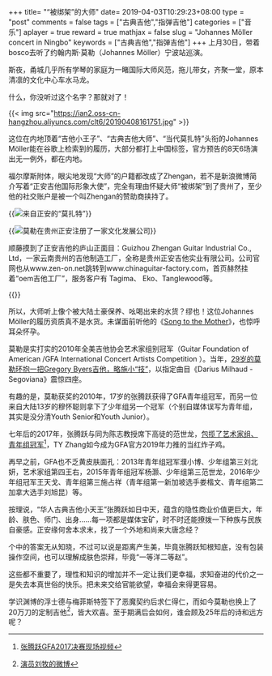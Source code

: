 +++
title= "“被绑架”的大师"
date= 2019-04-03T10:29:23+08:00
type = "post"
comments = false
tags = ["古典吉他","指弹吉他"]
categories = ["音乐"]
aplayer = true
reward = true
mathjax = false
slug = "Johannes Möller concert in Ningbo"
keywords = ["古典吉他","指弹吉他"]
+++
上月30日，带着bosco去听了约翰内斯·莫勒（Johannes Möller）宁波站巡演。

斯夜，甬城几乎所有学琴的家庭为一睹国际大师风范，拖儿带女，齐聚一堂，原本清凛的文化中心车水马龙。

什么，你没听过这个名字？那就对了！

{{< img src="https://ian2.oss-cn-hangzhou.aliyuncs.com/clt6/20190408161751.jpg" >}}

这位在内地顶着“吉他小王子”、“古典吉他大师”、“当代莫扎特”头衔的Johannes Möller能在谷歌上检索到的履历，大部分都打上中国标签，官方预告的8天6场演出无一例外，都在内地。
<!--more-->
福尔摩斯附体，眼尖地发现“大师”的户籍都改成了Zhengan，若不是新浪微博简介写着“正安吉他国际形象大使”，完全有理由怀疑大师“被绑架”到了贵州了，至少他的社交账户是被一个叫Zhengan的赞助商挟持了。

{{<img src="https://ian2.oss-cn-hangzhou.aliyuncs.com/clt6/2019-04-03%20at%2011.31.jpg" alt="来自正安的“莫扎特”">}}

{{<img src="https://ian2.oss-cn-hangzhou.aliyuncs.com/clt6/2019-04-03%20at%2011.40.jpg" alt="莫勒在贵州正安注册了一家文化发展公司">}}

顺藤摸到了正安吉他的庐山正面目：Guizhou Zhengan Guitar Industrial Co., Ltd，一家云南贵州的吉他制造工厂，全称是贵州正安吉他实业有限公司。公司官网也从www.zen-on.net跳转到www.chinaguitar-factory.com，首页赫然挂着“oem吉他工厂”，服务客户有 Tagima、 Eko、Tanglewood等。

{{<img src="https://ian2.oss-cn-hangzhou.aliyuncs.com/clt6/2019-04-03%20at%2011.33.jpg" alt="">}}

所以，大师听上像个被大陆土豪保养、吆喝出来的水货？缪也！这位Johannes Möller的履历资质真不是水货。未谋面前听他的《[Song to the Mother][l1]》，也惊呼耳朵怀孕。

<div
class="aplayer"
data-id="561050700"
data-server="netease"
data-type="song"
data-mutex="true"
data-mini="false"
data-loop="none">
</div>

莫勒是实打实的2010年全美吉他协会艺术家组别冠军（Guitar Foundation of American /GFA International Concert Artists Competition ）。当年，[29岁的莫勒环抱一把Gregory Byers吉他，略施小“技”][l2]，以指定曲目《Darius Milhaud - Segoviana》震惊四座。

有趣的是，莫勒获奖的2010年，17岁的张腾跃获得了GFA青年组冠军，而另一位来自大陆13岁的穆怀聪则拿下了少年组另一个冠军（个别自媒体误写为青年组，其实是没分清Youth Senior和Youth Junior）。

七年后的2017年，张腾跃与同为陈志教授席下高徒的范世龙，[包揽了艺术家组、青年组冠军][l3][^1]，TY Zhang如今成为GFA官方2019年力推的当红炸子鸡。

再早之前，GFA也不乏黄皮肤面孔：2013年青年组冠军濮小博、少年组第三刘北妍，艺术家组第四王右，2015年青年组冠军杨灏、少年组第三范世龙，2016年少年组冠军王天戈、青年组第三施占祥（青年组第一新加坡选手娄楷文、青年组第二加拿大选手刘旭昆）等。

按理说，“华人古典吉他小天王”张腾跃如日中天，蕴含的隐性商业价值更巨大，年龄、肤色、师门、出身……每一项都是媒体宝矿，时不时还能撩拨一下种族与民族自豪感。正安缘何舍本求末，找了一个外地和尚来大唐念经？

个中的答案无从知晓，不过可以说是距离产生美，毕竟张腾跃知根知底，没有包装操作空间，也可以理解成肤色崇拜，毕竟“一等洋二等赵”。

这些都不重要了，理性和知识的增加并不一定让我们更幸福，求知奋进的代价之一是失去本真世俗的快乐。把未来交给官能欲望，幸福会来得更容易。

学识渊博的浮士德与梅菲斯特签下了恶魔契约后求仁得仁，而如今莫勒也换上了20万刀的定制吉他[^2]，皆大欢喜。至于期满后会如何，谁会顾及25年后的诗和远方呢？



[l1]: https://www.youtube.com/watch?v=TOKflZj57j8
[l2]: https://www.youtube.com/watch?v=WIjxaXrXL6A
[l3]: http://www.ccom.edu.cn/xwyhd/xsjd/2017s/201706/t20170630_44192.html
[^1]: [张腾跃GFA2017决赛现场视频](https://www.bilibili.com/video/av43410128/)
[^2]: [演员刘牧的微博](https://www.weibo.com/1902449447/Hb2nEzWZR)
